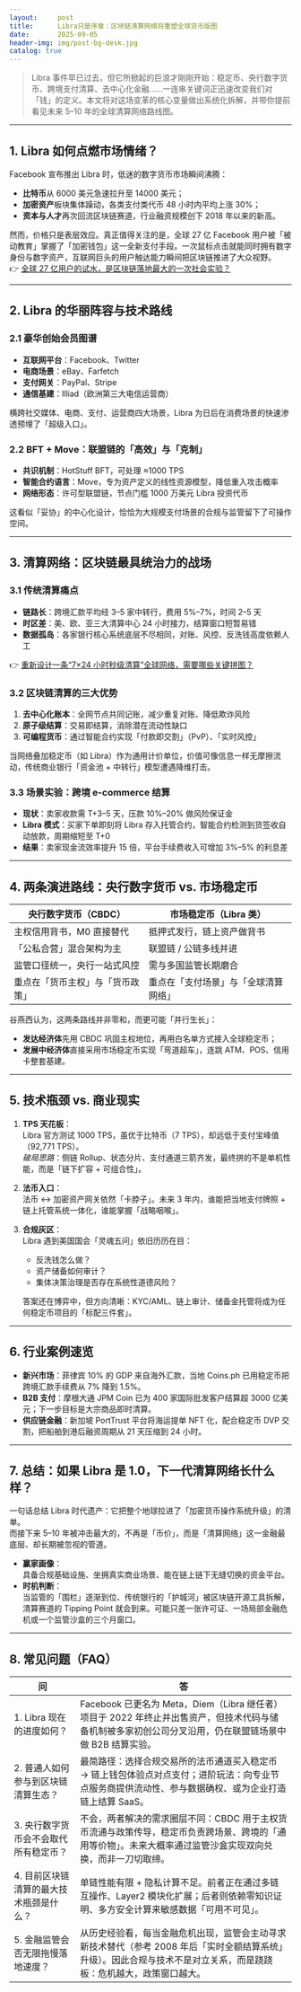 ```yaml
---
layout:     post
title:      Libra只是序章：区块链清算网络将重塑全球货币版图
date:       2025-09-05
header-img: img/post-bg-desk.jpg
catalog: true
---
```


> Libra 事件早已过去，但它所掀起的巨浪才刚刚开始：稳定币、央行数字货币、跨境支付清算、去中心化金融……一连串关键词正迅速改变我们对「钱」的定义。本文将对这场变革的核心变量做出系统化拆解，并带你提前看见未来 5–10 年的全球清算网络路线图。

---

## 1. Libra 如何点燃市场情绪？

Facebook 宣布推出 Libra 时，低迷的数字货币市场瞬间沸腾：  
- **比特币**从 6000 美元急速拉升至 14000 美元；  
- **加密资产**板块集体躁动，各类支付类代币 48 小时内平均上涨 30%；  
- **资本与人才**再次回流区块链赛道，行业融资规模创下 2018 年以来的新高。  

然而，价格只是表层效应。真正值得关注的是，全球 27 亿 Facebook 用户被「被动教育」掌握了「加密钱包」这一全新支付手段。一次鼠标点击就能同时拥有数字身份与数字资产，互联网巨头的用户触达能力瞬间把区块链推进了大众视野。  
👉 [全球 27 亿用户的试水，是区块链落地最大的一次社会实验？](https://okxdog.com/)  

---

## 2. Libra 的华丽阵容与技术路线

### 2.1 豪华创始会员图谱
- **互联网平台**：Facebook、Twitter  
- **电商场景**：eBay、Farfetch  
- **支付网关**：PayPal、Stripe  
- **通信基建**：Illiad（欧洲第三大电信运营商）  

横跨社交媒体、电商、支付、运营商四大场景，Libra 为日后在消费场景的快速渗透预埋了「超级入口」。  

### 2.2 BFT + Move：联盟链的「高效」与「克制」
- **共识机制**：HotStuff BFT，可处理 ≈1000 TPS  
- **智能合约语言**：Move，专为资产定义的线性资源模型，降低重入攻击概率  
- **网络形态**：许可型联盟链，节点门槛 1000 万美元 Libra 投资代币  

这看似「妥协」的中心化设计，恰恰为大规模支付场景的合规与监管留下了可操作空间。

---

## 3. 清算网络：区块链最具统治力的战场

### 3.1 传统清算痛点
- **链路长**：跨境汇款平均经 3–5 家中转行，费用 5%–7%，时间 2–5 天  
- **时区差**：美、欧、亚三大清算中心 24 小时接力，结算窗口短暂易错  
- **数据孤岛**：各家银行核心系统底层不尽相同，对账、风控、反洗钱高度依赖人工  

👉 [重新设计一条“7×24 小时秒级清算”全球网络，需要哪些关键拼图？](https://okxdog.com/)  

### 3.2 区块链清算的三大优势
1. **去中心化账本**：全网节点共同记账，减少重复对账、降低欺诈风险  
2. **原子级结算**：交易即结算，消除潜在流动性缺口  
3. **可编程货币**：通过智能合约实现「付款即交割」（PvP）、「实时风控」  

当网络叠加稳定币（如 Libra）作为通用计价单位，价值可像信息一样无摩擦流动，传统商业银行「资金池 + 中转行」模型遭遇降维打击。

### 3.3 场景实验：跨境 e-commerce 结算
- **现状**：卖家收款需 T+3–5 天，压款 10%–20% 做风险保证金  
- **Libra 模式**：买家下单即刻将 Libra 存入托管合约，智能合约检测到货签收自动放款，周期缩短至 T+0  
- **结果**：卖家现金流效率提升 15 倍，平台手续费收入可增加 3%–5% 的利息差  

---

## 4. 两条演进路线：央行数字货币 vs. 市场稳定币

| 央行数字货币（CBDC） | 市场稳定币（Libra 类） |
| --- | --- |
| 主权信用背书，M0 直接替代 | 抵押式发行，链上资产做背书 |
| 「公私合营」混合架构为主 | 联盟链 / 公链多线并进 |
| 监管口径统一，央行一站式风控 | 需与多国监管长期磨合 |
| 重点在「货币主权」与「货币政策」 | 重点在「支付场景」与「全球清算网络」 |

谷燕西认为，这两条路线并非零和，而更可能「并行生长」：  
- **发达经济体**先用 CBDC 巩固主权地位，再用白名单方式接入全球稳定币；  
- **发展中经济体**直接采用市场稳定币实现「弯道超车」，连跳 ATM、POS、信用卡整套基建。  

---

## 5. 技术瓶颈 vs. 商业现实

1. **TPS 天花板**：  
   Libra 官方测试 1000 TPS，虽优于比特币（7 TPS），却远低于支付宝峰值（92,771 TPS）。  
   *破局思路*：侧链 Rollup、状态分片、支付通道三箭齐发，最终拼的不是单机性能，而是「链下扩容 + 可组合性」。

2. **法币入口**：  
   法币 ↔ 加密资产网关依然「卡脖子」。未来 3 年内，谁能把当地支付牌照 + 链上托管系统一体化，谁能掌握「战略咽喉」。

3. **合规灰区**：  
   Libra 遇到美国国会「灵魂五问」依旧历历在目：  
   - 反洗钱怎么做？  
   - 资产储备如何审计？  
   - 集体决策治理是否存在系统性道德风险？  

   答案还在博弈中，但方向清晰：KYC/AML、链上审计、储备金托管将成为任何稳定币项目的「标配三件套」。

---

## 6. 行业案例速览

- **新兴市场**：菲律宾 10% 的 GDP 来自海外汇款，当地 Coins.ph 已用稳定币把跨境汇款手续费从 7% 降到 1.5%。  
- **B2B 支付**：摩根大通 JPM Coin 已为 400 家国际批发客户结算超 3000 亿美元；下一步目标是大宗商品即时清算。  
- **供应链金融**：新加坡 PortTrust 平台将海运提单 NFT 化，配合稳定币 DVP 交割，把船舶到港后融资周期从 21 天压缩到 24 小时。

---

## 7. 总结：如果 Libra 是 1.0，下一代清算网络长什么样？

一句话总结 Libra 时代遗产：它把整个地球拉进了「加密货币操作系统升级」的清单。  
而接下来 5–10 年被冲击最大的，不再是「币价」，而是「清算网络」这一金融最底层、却长期被忽视的管道。  

- **赢家画像**：  
  具备合规基础设施、坐拥真实商业场景、能在链上链下无缝切换的资金平台。  
- **时机判断**：  
  当监管的「围栏」逐渐到位、传统银行的「护城河」被区块链开源工具拆解，清算赛道的 Tipping Point 就会到来。可能只差一张许可证、一场局部金融危机或一个监管沙盒的三个月窗口。  

---

## 8. 常见问题（FAQ）

| 问 | 答 |
|---|---|
| 1. Libra 现在的进度如何？ | Facebook 已更名为 Meta，Diem（Libra 继任者）项目于 2022 年终止并出售资产，但技术代码与储备机制被多家初创公司分叉沿用，仍在联盟链场景中做 B2B 结算实验。 |
| 2. 普通人如何参与到区块链清算生态？ | 最简路径：选择合规交易所的法币通道买入稳定币 → 链上钱包体验点对点支付；进阶玩法：向专业节点服务商提供流动性、参与数据确权、或为企业打造链上结算 SaaS。 |
| 3. 央行数字货币会不会取代所有稳定币？ | 不会，两者解决的需求圈层不同：CBDC 用于主权货币流通与政策传导，稳定币负责跨场景、跨境的「通用等价物」。未来大概率通过监管沙盒实现双向兑换，而非一刀切取缔。 |
| 4. 目前区块链清算的最大技术瓶颈是什么？ | 单链性能有限 + 隐私计算不足。前者正在通过多链互操作、Layer2 模块化扩展；后者则依赖零知识证明、多方安全计算来敏感数据「可用不可见」。 |
| 5. 金融监管会否无限拖慢落地速度？ | 从历史经验看，每当金融危机出现，监管会主动寻求新技术替代（参考 2008 年后「实时全额结算系统」升级）。因此合规与技术不是对立关系，而是跷跷板：危机越大，政策窗口越大。